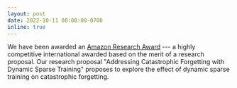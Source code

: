 ```yaml
---
layout: post
date: 2022-10-11 00:00:00-0700
inline: true
---
```

We have been awarded an [Amazon Research Award](https://amzn.to/ara-fall-winter-2021) --- a highly competitive international awarded based on the merit of a research proposal. Our research proposal "Addressing Catastrophic Forgetting with Dynamic Sparse Training" proposes to explore the effect of dynamic sparse training on catastrophic forgetting.